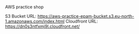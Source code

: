 AWS practice shop

S3 Bucket URL: https://aws-practice-epam-bucket.s3.eu-north-1.amazonaws.com/index.html
Cloudfront URL: https://dn0s3ntfxmj9l.cloudfront.net/

